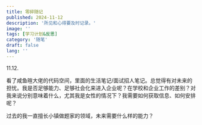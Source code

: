 ```yaml
---
title: 零碎随记
published: 2024-11-12
description: '所见和心得要及时记录。'
image: ''
tags: [学习计划&反思]
category: '随笔'
draft: false 
lang: ''
---
```

11.12.

看了咸鱼暄大佬的代码空间，里面的生活笔记/面试招人笔记。总觉得有对未来的担忧。我是否足够能力、足够社会化来进入企业呢？在学校和企业工作的差别？对我来说分别意味着什么，尤其我是女性的情况下？我需要如何获取信息、如何安排呢？

过去的我一直擅长小镇做题家的领域，未来需要什么样的能力？